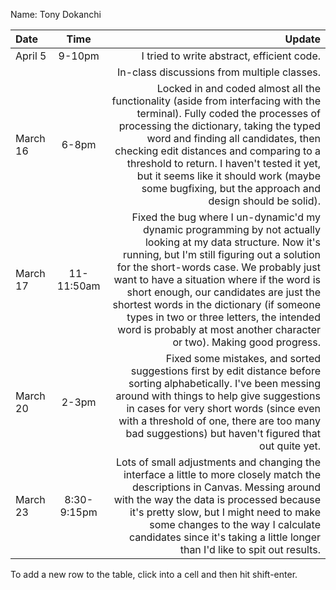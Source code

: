 Name: Tony Dokanchi

| Date     |    Time     |                                                                                                                                                                                                                                                                                                                                                                                                                                                                Update |
|:---------|:-----------:|----------------------------------------------------------------------------------------------------------------------------------------------------------------------------------------------------------------------------------------------------------------------------------------------------------------------------------------------------------------------------------------------------------------------------------------------------------------------:|
| April 5  |   9-10pm    |                                                                                                                                                                                                                                                                                                                                                                                                                            I tried to write abstract, efficient code. |
|          |             |                                                                                                                                                                                                                                                                                                                                                                                                                           In-class discussions from multiple classes. |
| March 16 |    6-8pm    |                                                            Locked in and coded almost all the functionality (aside from interfacing with the terminal). Fully coded the processes of processing the dictionary, taking the typed word and finding all candidates, then checking edit distances and comparing to a threshold to return. I haven't tested it yet, but it seems like it should work (maybe some bugfixing, but the approach and design should be solid). |
| March 17 | 11-11:50am  | Fixed the bug where I un-dynamic'd my dynamic programming by not actually looking at my data structure. Now it's running, but I'm still figuring out a solution for the short-words case. We probably just want to have a situation where if the word is short enough, our candidates are just the shortest words in the dictionary (if someone types in two or three letters, the intended word is probably at most another character or two). Making good progress. |
| March 20 |    2-3pm    |                                                                                                                                                        Fixed some mistakes, and sorted suggestions first by edit distance before sorting alphabetically. I've been messing around with things to help give suggestions in cases for very short words (since even with a threshold of one, there are too many bad suggestions) but haven't figured that out quite yet. |
| March 23 | 8:30-9:15pm |                                                                                                                              Lots of small adjustments and changing the interface a little to more closely match the descriptions in Canvas. Messing around with the way the data is processed because it's pretty slow, but I might need to make some changes to the way I calculate candidates since it's taking a little longer than I'd like to spit out results. |


To add a new row to the table, click into a cell and then hit shift-enter.